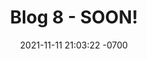 ---
layout: post
title:  "Blog 8 - SOON!"
date:   2021-11-11 21:03:22 -0700
categories: jekyll update
---